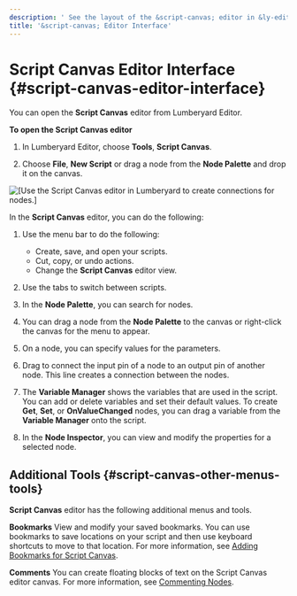 ```yaml
---
description: ' See the layout of the &script-canvas; editor in &ly-editor;. '
title: '&script-canvas; Editor Interface'
---
```

# Script Canvas Editor Interface {#script-canvas-editor-interface}

You can open the **Script Canvas** editor from Lumberyard Editor\.

**To open the Script Canvas editor**

1. In Lumberyard Editor, choose **Tools**, **Script Canvas**\.

1. Choose **File**, **New Script** or drag a node from the **Node Palette** and drop it on the canvas\.

![\[Use the Script Canvas editor in Lumberyard to create connections for nodes.\]](/images/userguide/scripting/script-canvas/script-canvas-user-interface.png)

In the **Script Canvas** editor, you can do the following:

1. Use the menu bar to do the following:
   + Create, save, and open your scripts\.
   + Cut, copy, or undo actions\.
   + Change the **Script Canvas** editor view\.

1. Use the tabs to switch between scripts\.

1. In the **Node Palette**, you can search for nodes\.

1. You can drag a node from the **Node Palette** to the canvas or right\-click the canvas for the menu to appear\.

1. On a node, you can specify values for the parameters\.

1. Drag to connect the input pin of a node to an output pin of another node\. This line creates a connection between the nodes\.

1. The **Variable Manager** shows the variables that are used in the script\. You can add or delete variables and set their default values\. To create **Get**, **Set**, or **OnValueChanged** nodes, you can drag a variable from the **Variable Manager** onto the script\.

1. In the **Node Inspector**, you can view and modify the properties for a selected node\.

## Additional Tools {#script-canvas-other-menus-tools}

**Script Canvas** editor has the following additional menus and tools\.

**Bookmarks**
View and modify your saved bookmarks\. You can use bookmarks to save locations on your script and then use keyboard shortcuts to move to that location\. For more information, see [Adding Bookmarks for Script Canvas](/docs/userguide/scripting/scriptcanvas/bookmarks.md)\.

**Comments**
You can create floating blocks of text on the Script Canvas editor canvas\. For more information, see [Commenting Nodes](/docs/userguide/scripting/scriptcanvas/block-commenting.md)\.
